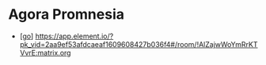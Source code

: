 # Agora Promnesia

- [[go]] https://app.element.io/?pk_vid=2aa9ef53afdcaeaf1609608427b036f4#/room/!AlZajwWoYmRrKTVvrE:matrix.org


[//begin]: # "Autogenerated link references for markdown compatibility"
[go]: go "Go"
[//end]: # "Autogenerated link references"